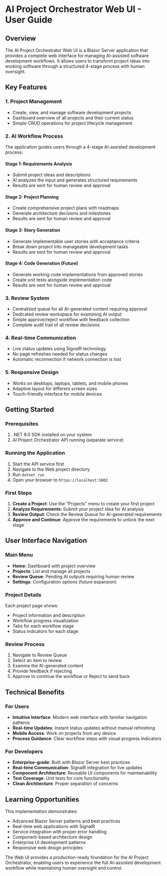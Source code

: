# AI Project Orchestrator Web UI - User Guide

## Overview
The AI Project Orchestrator Web UI is a Blazor Server application that provides a complete web interface for managing AI-assisted software development workflows. It allows users to transform project ideas into working software through a structured 4-stage process with human oversight.

## Key Features

### 1. Project Management
- Create, view, and manage software development projects
- Dashboard overview of all projects and their current status
- Simple CRUD operations for project lifecycle management

### 2. AI Workflow Process
The application guides users through a 4-stage AI-assisted development process:

#### Stage 1: Requirements Analysis
- Submit project ideas and descriptions
- AI analyzes the input and generates structured requirements
- Results are sent for human review and approval

#### Stage 2: Project Planning
- Create comprehensive project plans with roadmaps
- Generate architecture decisions and milestones
- Results are sent for human review and approval

#### Stage 3: Story Generation
- Generate implementable user stories with acceptance criteria
- Break down project into manageable development tasks
- Results are sent for human review and approval

#### Stage 4: Code Generation (Future)
- Generate working code implementations from approved stories
- Create unit tests alongside implementation code
- Results are sent for human review and approval

### 3. Review System
- Centralized queue for all AI-generated content requiring approval
- Dedicated review workspace for examining AI output
- Simple approve/reject workflow with feedback collection
- Complete audit trail of all review decisions

### 4. Real-time Communication
- Live status updates using SignalR technology
- No page refreshes needed for status changes
- Automatic reconnection if network connection is lost

### 5. Responsive Design
- Works on desktops, laptops, tablets, and mobile phones
- Adaptive layout for different screen sizes
- Touch-friendly interface for mobile devices

## Getting Started

### Prerequisites
1. .NET 9.0 SDK installed on your system
2. AI Project Orchestrator API running (separate service)

### Running the Application
1. Start the API service first
2. Navigate to the Web project directory
3. Run `dotnet run`
4. Open your browser to `https://localhost:5002`

### First Steps
1. **Create a Project**: Use the "Projects" menu to create your first project
2. **Analyze Requirements**: Submit your project idea for AI analysis
3. **Review Output**: Check the Review Queue for AI-generated requirements
4. **Approve and Continue**: Approve the requirements to unlock the next stage

## User Interface Navigation

### Main Menu
- **Home**: Dashboard with project overview
- **Projects**: List and manage all projects
- **Review Queue**: Pending AI outputs requiring human review
- **Settings**: Configuration options (future expansion)

### Project Details
Each project page shows:
- Project information and description
- Workflow progress visualization
- Tabs for each workflow stage
- Status indicators for each stage

### Review Process
1. Navigate to Review Queue
2. Select an item to review
3. Examine the AI-generated content
4. Provide feedback if rejecting
5. Approve to continue the workflow or Reject to send back

## Technical Benefits

### For Users
- **Intuitive Interface**: Modern web interface with familiar navigation patterns
- **Real-time Updates**: Instant status updates without manual refreshing
- **Mobile Access**: Work on projects from any device
- **Process Guidance**: Clear workflow steps with visual progress indicators

### For Developers
- **Enterprise-grade**: Built with Blazor Server best practices
- **Real-time Communication**: SignalR integration for live updates
- **Component Architecture**: Reusable UI components for maintainability
- **Test Coverage**: Unit tests for core functionality
- **Clean Architecture**: Proper separation of concerns

## Learning Opportunities

This implementation demonstrates:
- Advanced Blazor Server patterns and best practices
- Real-time web applications with SignalR
- Service integration with proper error handling
- Component-based architecture design
- Enterprise UI development patterns
- Responsive web design principles

The Web UI provides a production-ready foundation for the AI Project Orchestrator, enabling users to experience the full AI-assisted development workflow while maintaining human oversight and control.